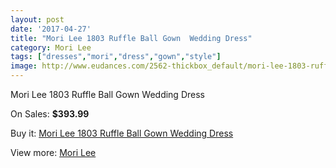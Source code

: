 ```yaml
---
layout: post
date: '2017-04-27'
title: "Mori Lee 1803 Ruffle Ball Gown  Wedding Dress"
category: Mori Lee
tags: ["dresses","mori","dress","gown","style"]
image: http://www.eudances.com/2562-thickbox_default/mori-lee-1803-ruffle-ball-gown-wedding-dress.jpg
---
```

Mori Lee 1803 Ruffle Ball Gown  Wedding Dress

On Sales: **$393.99**
<a href="https://www.eudances.com/en/mori-lee/854-mori-lee-1803-ruffle-ball-gown-wedding-dress.html"><amp-img layout="responsive" width="600" height="600" src="//www.eudances.com/2562-thickbox_default/mori-lee-1803-ruffle-ball-gown-wedding-dress.jpg" alt="Mori Lee 1803 Ruffle Ball Gown  Wedding Dress 0" /></a>
<a href="https://www.eudances.com/en/mori-lee/854-mori-lee-1803-ruffle-ball-gown-wedding-dress.html"><amp-img layout="responsive" width="600" height="600" src="//www.eudances.com/2563-thickbox_default/mori-lee-1803-ruffle-ball-gown-wedding-dress.jpg" alt="Mori Lee 1803 Ruffle Ball Gown  Wedding Dress 1" /></a>

Buy it: [Mori Lee 1803 Ruffle Ball Gown  Wedding Dress](https://www.eudances.com/en/mori-lee/854-mori-lee-1803-ruffle-ball-gown-wedding-dress.html "Mori Lee 1803 Ruffle Ball Gown  Wedding Dress")

View more: [Mori Lee](https://www.eudances.com/en/9-mori-lee "Mori Lee")